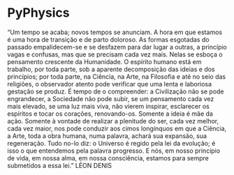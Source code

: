 # PyPhysics

“Um tempo se acaba; novos tempos se anunciam. A hora em que estamos é uma hora de transição e de parto doloroso. As formas esgotadas do passado empalidecem-se e se desfazem para dar lugar a outras, a princípio vagas e confusas, mas que se precisam cada vez mais. Nelas se esboça o pensamento crescente da Humanidade. O espírito humano está em trabalho, por toda parte, sob a aparente decomposição das ideias e dos princípios; por toda parte, na Ciência, na Arte, na Filosofia e até no seio das religiões, o observador atento pode verificar que uma lenta e laboriosa gestação se produz.
É tempo de o compreender: a Civilização não se pode engrandecer, a Sociedade não pode subir, se um pensamento cada vez mais elevado, se uma luz mais viva, não vierem inspirar, esclarecer os espíritos e tocar os corações, renovando-os. Somente a ideia é mãe da ação.
Somente à vontade de realizar a plenitude do ser, cada vez melhor, cada vez maior, nos pode conduzir aos cimos longínquos em que a Ciência, a Arte, toda a obra humana, numa palavra, achará sua expansão, sua regeneração. Tudo no-lo diz: o Universo é regido pela lei da evolução; é isso o que entendemos pela palavra progresso. E nós, em nosso princípio de vida, em nossa alma, em nossa consciência, estamos para sempre submetidos a essa lei.”
LÉON DENIS
